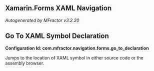 ## Xamarin.Forms XAML Navigation
*Autogenerated by MFractor v3.2.20*
## Go To XAML Symbol Declaration

**Configuration Id: com.mfractor.navigation.forms.go_to_declaration**

Jumps to the location of XAML symbol in either source code or the assembly browser.


